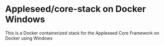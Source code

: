 # Appleseed/core-stack on Docker Windows
This is a Docker containerized stack for the Appleseed Core Framework on Docker using Windows
